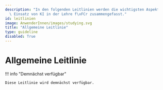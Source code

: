 ```yaml
---
description: "In den folgenden Leitlinien werden die wichtigsten Aspekte f\xFCr den\
  \ Einsatz von KI in der Lehre f\xFCr zusammengefasst."
id: leitlinien
image: AnwenderInnen/images/studying.svg
title: "Allgemeine Leitlinie"
type: guideline
disabled: True
---
```


# Allgemeine Leitlinie

!!! info "Demnächst verfügbar"

    Diese Leitlinie wird demnächst verfügbar. 

<!--


### Verbote oder Einschränkungen

Wir empfehlen, den Einsatz von KI in der Lehre nicht zu verbieten. Stattdessen sollte der Einsatz von KI in der Lehre durch Richtlinien und Leitlinien geregelt werden.


### 1. KI-basierte Werkzeuge sind nicht immer verlässlich

KI-basierte Werkzeuge sind nicht immer verlässlich. Die Ergebnisse müssen kritisch hinterfragt werden. Die Verantwortung für die Ergebnisse liegt beim Menschen.

### 2. KI-basierte Werkzeuge können die Lehre unterstützen

KI-basierte Werkzeuge können die Lehre unterstützen. Sie können beispielsweise zeitaufwändige, mühsame oder repetitive Tätigkeiten übernehmen.



## Förderung von Medienkompetenz

Um die Rolle von KI in der Bildung zu optimieren, ist es wichtig, die **Medienkompetenz** der Studierenden zu fördern. Dies bedeutet, dass sie lernen sollten, wie sie digitale Medien und Technologien effektiv und verantwortungsbewusst nutzen können.

## Aufklärung über Grenzen und Einschränkungen von KI

Studierende sollten über die **Grenzen und Einschränkungen von KI** aufgeklärt werden. Dies ermöglicht ihnen, ein realistisches Verständnis der Möglichkeiten und Herausforderungen von KI-Systemen zu entwickeln, und hilft ihnen, angemessene Erwartungen an diese Technologien zu haben.

## Kritische Auseinandersetzung mit ChatGPT Texten

Es ist wichtig, dass Studierende lernen, **ChatGPT Texte kritisch zu hinterfragen**. Sie sollten dazu ermutigt werden, die von KI generierten Texte genau zu überprüfen, um mögliche Fehler, Verzerrungen oder Unklarheiten zu identifizieren.

## Dokumentation von ChatGPT-Gebrauch

Bei der Verwendung von KI-Systemen wie ChatGPT sollten Studierende den **Gebrauch in Berichten, etc. dokumentieren**. Dies trägt zur Transparenz und Nachvollziehbarkeit ihrer Arbeit bei und hilft, mögliche Missverständnisse oder Fehler aufzudecken.

## Aufklärung über Datenschutz

Die **Datenschutz**-Rechte der Studierenden müssen gewahrt werden, insbesondere im Zusammenhang mit der Nutzung von KI-Systemen. Sie sollten über die Risiken und Möglichkeiten informiert werden, wie ihre Daten gespeichert, verarbeitet und möglicherweise weitergegeben werden können.

## Offenlegung der Nutzung

Die **Nutzung** von KI-Systemen sollte offen gelegt werden, um Transparenz und Verantwortungsbewusstsein zu fördern. Dies kann dazu beitragen, das Vertrauen der Studierenden in die Technologien zu stärken und sicherzustellen, dass sie ethisch und effektiv eingesetzt werden.

## KI als Hilfsmittel, nicht als Ersatz für kritisches Denken

Studierende sollten ermutigt werden, KI-Systeme als **Hilfsmittel** zu nutzen, um ihr Lernen und ihre Forschung zu unterstützen, jedoch nicht als Ersatz für kritisches Denken und eigenständige Arbeit.

## Zugang zu KI für Studierende sicherstellen (GPT-4)

Der **Zugang zu KI**-Systemen, wie z.B. GPT-4, sollte für Studierende gewährleistet sein, damit sie die Möglichkeit haben, sich mit modernsten Technologien vertraut zu machen und sie in ihrer akademischen Arbeit einzusetzen.

## Mehr Praxisbezug

Die Einbindung von **praxisbezogenen** Inhalten und Anwendungen von KI in der Bildung kann dazu beitragen, das Verständnis der Studierenden für die Technologie zu vertiefen und ihnen helfen, ihre Fähigkeiten in realen Situationen anzuwenden.

## Schriftliche Arbeiten verteidigen

Studierende sollten dazu angehalten werden, ihre **schriftlichen Arbeiten** zu verteidigen und zu erklären, wie sie KI-Systeme bei der Erstellung ihrer Texte eingesetzt haben. Dies kann dazu beitragen, das Verständnis für die Funktionsweise und die Grenzen von KI-Systemen zu vertiefen.

## Dozierende schulen

Es ist wichtig, dass auch **Dozierende** im Umgang mit KI-Systemen geschult werden, um ihren Studierenden effektive Anleitung und Unterstützung bieten zu können.

## Vermehrt mündliche Prüfungen

Durch die Einführung von **mündlichen Prüfungen** können Studierende dazu angehalten werden, ihr Wissen und Verständnis von KI-Systemen und ihren Einsatz in der Bildung zu demonstrieren.

## Angebote "Wissenschaftliches Arbeiten mit KI" und "Schreiben ohne KI"

Es sollte eine Vielzahl von Lehrangeboten geben, die sich sowohl auf das **wissenschaftliche Arbeiten mit KI** als auch auf das **Schreiben ohne KI** konzentrieren. Dies ermöglicht es den Studierenden, sowohl die Vorteile als auch die Herausforderungen der Nutzung von KI-Systemen in ihrer akademischen Arbeit zu erkennen und zu bewältigen.

## Mehr Diskussionen
Die Integration von **mehr Diskussionen** über KI in den Lehrplan kann dazu beitragen, ein tieferes Verständnis der Thematik bei den Studierenden zu fördern und ihnen die Möglichkeit zu geben, ihre Meinungen und Erfahrungen auszutauschen.

## Diskussion über Genauigkeits- und Bias-Problematiken

Es ist wichtig, **Diskussionen über Genauigkeits- und Bias-Problematiken** zu führen, die mit KI-Systemen verbunden sind. Dies hilft den Studierenden, ein kritisches Bewusstsein für die potenziellen Schwächen und Verzerrungen von KI-Systemen zu entwickeln.

## Grundlagen des Prompt-Designs lehren

Die Vermittlung der **Grundlagen des Prompt-Designs** ermöglicht es den Studierenden, effektivere Eingabeaufforderungen für KI-Systeme zu erstellen und ihre Ergebnisse besser zu interpretieren. Dies kann dazu beitragen, die Qualität ihrer Arbeit und die Relevanz der von KI generierten Inhalte zu verbessern.
-->
